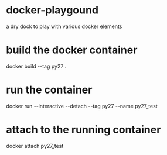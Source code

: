 # docker-playgound
a dry dock to play with various docker elements

# build the docker container 
docker build --tag py27 .
# run the container
docker run --interactive --detach --tag py27 --name py27_test
# attach to the running container
docker attach py27_test
